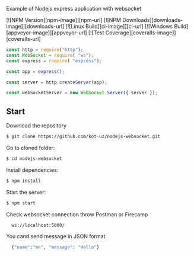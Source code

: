 Example of Nodejs express application with websocket

  [![NPM Version][npm-image]][npm-url]
  [![NPM Downloads][downloads-image]][downloads-url]
  [![Linux Build][ci-image]][ci-url]
  [![Windows Build][appveyor-image]][appveyor-url]
  [![Test Coverage][coveralls-image]][coveralls-url]

```js
const http = require("http");
const WebSocket = require( "ws");
const express = require( "express");

const app = express();

const server = http.createServer(app);

const webSocketServer = new WebSocket.Server({ server });
```

## Start

  Download the repository

```bash
$ git clone https://github.com/kot-uz/nodejs-websocket.git
```

  Go to cloned folder:

```bash
$ cd nodejs-websocket
```

  Install dependencies:

```bash
$ npm install
```

  Start the server:

```bash
$ npm start
```

  Check websocket connection throw Postman or Firecamp
  
 ```bash
   ws://localhost:5000/
```
  You cand send message in JSON format
  
 ```bash
   {"name":"me", "message": "Hello"}
```  